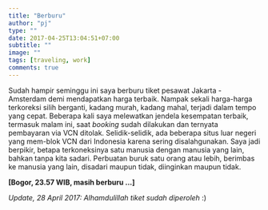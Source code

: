 ```yaml
---
title: "Berburu"
author: "pj"
type: ""
date: 2017-04-25T13:04:51+07:00
subtitle: ""
image: ""
tags: [traveling, work]
comments: true
---
```

Sudah hampir seminggu ini saya berburu tiket pesawat Jakarta - Amsterdam demi mendapatkan harga terbaik. Nampak sekali harga-harga terkoreksi silih berganti, kadang murah, kadang mahal, terjadi dalam tempo yang cepat. Beberapa kali saya melewatkan jendela kesempatan terbaik, termasuk malam ini, saat _booking_ sudah dilakukan dan ternyata pembayaran via VCN ditolak. Selidik-selidik, ada beberapa situs luar negeri yang mem-blok VCN dari Indonesia karena sering disalahgunakan. Saya jadi berpikir, betapa terkoneksinya satu manusia dengan manusia yang lain, bahkan tanpa kita sadari. Perbuatan buruk satu orang atau lebih, berimbas ke manusia yang lain,  disadari maupun tidak, diinginkan maupun tidak.

**[Bogor, 23.57 WIB, masih berburu ...]**

_Update, 28 April 2017: Alhamdulillah tiket sudah diperoleh_ :)
